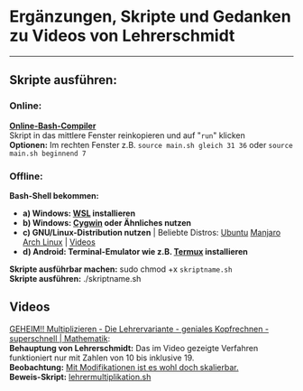 # Ergänzungen, Skripte und Gedanken zu Videos von Lehrerschmidt  
-------------------------------------------------------------
## Skripte ausführen:  
### Online: 
**[Online-Bash-Compiler](https://repl.it/languages/bash)**  
Skript in das mittlere Fenster reinkopieren und auf "`run`" klicken  
**Optionen:** Im rechten Fenster z.B. `source main.sh gleich 31 36` oder `source main.sh beginnend 7`
### Offline:  
**Bash-Shell bekommen:**  
  * **a) Windows: [WSL](https://docs.microsoft.com/de-de/windows/wsl/install-win10) installieren** 
  * **b) Windows: [Cygwin](https://www.cygwin.com/) oder Ähnliches nutzen**   
  * **c) GNU/Linux-Distribution nutzen** | Beliebte Distros: [Ubuntu](https://www.heise.de/tipps-tricks/Wie-installiert-man-Ubuntu-auf-seinem-PC-3877156.html) [Manjaro](https://www.heise.de/newsticker/meldung/Manjaro-18-0-Topaktuelles-Arch-Linux-aber-leicht-zu-konfigurieren-4212116.html) [Arch Linux](https://wiki.archlinux.de/title/Anleitung_f%C3%BCr_Einsteiger) | [Videos](http://unicks.eu)  
  * **d) Android: Terminal-Emulator wie z.B. [Termux](https://termux.com/) installieren**  
  
**Skripte ausführbar machen:** sudo chmod +x `skriptname.sh`   
**Skripte ausführen:** ./skriptname.sh  


## Videos  
[GEHEIM!! Multiplizieren - Die Lehrervariante - geniales Kopfrechnen - superschnell | Mathematik](https://www.youtube.com/watch?v=CqFApSTSMRM):  
**Behauptung von Lehrerschmidt:** Das im Video gezeigte Verfahren funktioniert nur mit Zahlen von 10 bis inklusive 19.   
**Beobachtung:** [Mit Modifikationen ist es wohl doch skalierbar.](https://www.youtube.com/watch?v=CqFApSTSMRM&lc=UgxHFN6B_lyU1hF15lZ4AaABAg)  
**Beweis-Skript:** [lehrermultiplikation.sh](https://github.com/schrmh/lehrerschmidt/blob/master/lehrermultiplikation.sh)  


